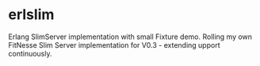 erlslim
=======

Erlang SlimServer implementation with small Fixture demo.
Rolling my own FitNesse Slim Server implementation for V0.3 - extending upport continuously.
